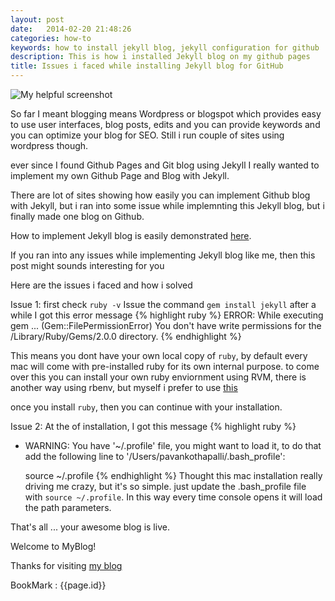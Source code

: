 ```yaml
---
layout: post
date:   2014-02-20 21:48:26
categories: how-to
keywords: how to install jekyll blog, jekyll configuration for github
description: This is how i installed Jekyll blog on my github pages
title: Issues i faced while installing Jekyll blog for GitHub
---
```

 
![My helpful screenshot]({{site.url}}/blog/assets/jekyll.png)

So far I meant blogging means Wordpress or blogspot which provides easy to use user interfaces, blog posts, edits and you can provide keywords and you can optimize your blog for SEO. Still i run couple of sites using wordpress though.

ever since I found Github Pages and Git blog using Jekyll I really wanted to implement my own Github Page and Blog with Jekyll.

There are lot of sites showing how easily you can implement Github blog with Jekyll, but i ran into some issue while implemnting this Jekyll blog, but i finally made one blog on Github.

How to implement Jekyll blog is easily demonstrated [here][jekyll].

If you ran into any issues while implementing Jekyll blog like me, then this post might sounds interesting for you

Here are the issues i faced and how i solved

Issue 1:
first check `ruby -v`
Issue the command `gem install jekyll`
after a while I got this error message
{% highlight ruby %}
ERROR:  While executing gem ... (Gem::FilePermissionError)
    You don't have write permissions for the /Library/Ruby/Gems/2.0.0 directory.
{% endhighlight %}

This means you dont have your own local copy of `ruby`, by default every mac will come with pre-installed ruby for its own internal purpose.
to come over this you can install your own ruby enviornment using RVM, there is another way using rbenv, but myself i prefer to use [this][rvm]

once you install `ruby`, then you can continue with your installation.

Issue 2:
At the of installation, I got this message
{% highlight ruby %}
  * WARNING: You have '~/.profile' file, you might want to load it,
    to do that add the following line to '/Users/pavankothapalli/.bash_profile':

      source ~/.profile
{% endhighlight %}
Thought this mac installation really driving me crazy, but it's so simple. just update the .bash_profile file with `source ~/.profile`. In this way every time console opens it will load the path parameters.

That's all ... your awesome blog is live.


Welcome to MyBlog!

Thanks for visiting [my blog][kpavan]

BookMark : {{page.id}}

[kpavan]: http://kpavan.com
[jekyll]: http://jekyllrb.com/
[rvm]: https://rvm.io/
